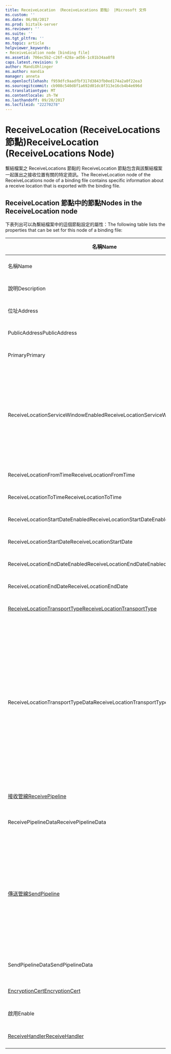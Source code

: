 ```yaml
---
title: ReceiveLocation （ReceiveLocations 節點） |Microsoft 文件
ms.custom: ''
ms.date: 06/08/2017
ms.prod: biztalk-server
ms.reviewer: ''
ms.suite: ''
ms.tgt_pltfrm: ''
ms.topic: article
helpviewer_keywords:
- ReceiveLocation node [binding file]
ms.assetid: 706ec5b2-c26f-428a-ad56-1c01b34aa8f8
caps.latest.revision: 9
author: MandiOhlinger
ms.author: mandia
manager: anneta
ms.openlocfilehash: f959dfc9aadfbf317d3843fb0ed174a2a0f22ea3
ms.sourcegitcommit: cb908c540d8f1a692d01dc8f313e16cb4b4e696d
ms.translationtype: MT
ms.contentlocale: zh-TW
ms.lasthandoff: 09/20/2017
ms.locfileid: "22270278"
---
```

# <a name="receivelocation-receivelocations-node"></a><span data-ttu-id="e8d5d-102">ReceiveLocation (ReceiveLocations 節點)</span><span class="sxs-lookup"><span data-stu-id="e8d5d-102">ReceiveLocation (ReceiveLocations Node)</span></span>
<span data-ttu-id="e8d5d-103">繫結檔案之 ReceiveLocations 節點的 ReceiveLocation 節點包含與該繫結檔案一起匯出之接收位置有關的特定資訊。</span><span class="sxs-lookup"><span data-stu-id="e8d5d-103">The ReceiveLocation node of the ReceiveLocations node of a binding file contains specific information about a receive location that is exported with the binding file.</span></span>  
  
## <a name="nodes-in-the-receivelocation-node"></a><span data-ttu-id="e8d5d-104">ReceiveLocation 節點中的節點</span><span class="sxs-lookup"><span data-stu-id="e8d5d-104">Nodes in the ReceiveLocation node</span></span>  
 <span data-ttu-id="e8d5d-105">下表列出可以為繫結檔案中的這個節點設定的屬性：</span><span class="sxs-lookup"><span data-stu-id="e8d5d-105">The following table lists the properties that can be set for this node of a binding file:</span></span>  
  
|<span data-ttu-id="e8d5d-106">**名稱**</span><span class="sxs-lookup"><span data-stu-id="e8d5d-106">**Name**</span></span>|<span data-ttu-id="e8d5d-107">**節點類型**</span><span class="sxs-lookup"><span data-stu-id="e8d5d-107">**Node Type**</span></span>|<span data-ttu-id="e8d5d-108">**資料類型**</span><span class="sxs-lookup"><span data-stu-id="e8d5d-108">**Data Type**</span></span>|<span data-ttu-id="e8d5d-109">**說明**</span><span class="sxs-lookup"><span data-stu-id="e8d5d-109">**Description**</span></span>|<span data-ttu-id="e8d5d-110">**限制**</span><span class="sxs-lookup"><span data-stu-id="e8d5d-110">**Restrictions**</span></span>|<span data-ttu-id="e8d5d-111">**註解**</span><span class="sxs-lookup"><span data-stu-id="e8d5d-111">**Comments**</span></span>|  
|--------------|-------------------|-------------------|---------------------|----------------------|------------------|  
|<span data-ttu-id="e8d5d-112">名稱</span><span class="sxs-lookup"><span data-stu-id="e8d5d-112">Name</span></span>|<span data-ttu-id="e8d5d-113">Attribute</span><span class="sxs-lookup"><span data-stu-id="e8d5d-113">Attribute</span></span>|<span data-ttu-id="e8d5d-114">xs:string</span><span class="sxs-lookup"><span data-stu-id="e8d5d-114">xs:string</span></span>|<span data-ttu-id="e8d5d-115">指定接收位置的名稱。</span><span class="sxs-lookup"><span data-stu-id="e8d5d-115">Specifies the name of the receive location.</span></span>|<span data-ttu-id="e8d5d-116">不需要</span><span class="sxs-lookup"><span data-stu-id="e8d5d-116">Not required</span></span>|<span data-ttu-id="e8d5d-117">預設值：空白</span><span class="sxs-lookup"><span data-stu-id="e8d5d-117">Default value: empty</span></span>|  
|<span data-ttu-id="e8d5d-118">說明</span><span class="sxs-lookup"><span data-stu-id="e8d5d-118">Description</span></span>|<span data-ttu-id="e8d5d-119">元素</span><span class="sxs-lookup"><span data-stu-id="e8d5d-119">Element</span></span>|<span data-ttu-id="e8d5d-120">xs:string</span><span class="sxs-lookup"><span data-stu-id="e8d5d-120">xs:string</span></span>|<span data-ttu-id="e8d5d-121">指定接收位置的描述。</span><span class="sxs-lookup"><span data-stu-id="e8d5d-121">Specifies a description for the receive location.</span></span>|<span data-ttu-id="e8d5d-122">Required</span><span class="sxs-lookup"><span data-stu-id="e8d5d-122">Required</span></span>|<span data-ttu-id="e8d5d-123">預設值：空白</span><span class="sxs-lookup"><span data-stu-id="e8d5d-123">Default value: empty</span></span>|  
|<span data-ttu-id="e8d5d-124">位址</span><span class="sxs-lookup"><span data-stu-id="e8d5d-124">Address</span></span>|<span data-ttu-id="e8d5d-125">元素</span><span class="sxs-lookup"><span data-stu-id="e8d5d-125">Element</span></span>|<span data-ttu-id="e8d5d-126">xs:string</span><span class="sxs-lookup"><span data-stu-id="e8d5d-126">xs:string</span></span>|<span data-ttu-id="e8d5d-127">指定接收位置的位址。</span><span class="sxs-lookup"><span data-stu-id="e8d5d-127">Specifies the address of the receive location.</span></span>|<span data-ttu-id="e8d5d-128">Required</span><span class="sxs-lookup"><span data-stu-id="e8d5d-128">Required</span></span>|<span data-ttu-id="e8d5d-129">預設值：空白</span><span class="sxs-lookup"><span data-stu-id="e8d5d-129">Default value: empty</span></span>|  
|<span data-ttu-id="e8d5d-130">PublicAddress</span><span class="sxs-lookup"><span data-stu-id="e8d5d-130">PublicAddress</span></span>|<span data-ttu-id="e8d5d-131">元素</span><span class="sxs-lookup"><span data-stu-id="e8d5d-131">Element</span></span>|<span data-ttu-id="e8d5d-132">xs:string</span><span class="sxs-lookup"><span data-stu-id="e8d5d-132">xs:string</span></span>|<span data-ttu-id="e8d5d-133">指定接收位置的公用位址。</span><span class="sxs-lookup"><span data-stu-id="e8d5d-133">Specifies the public address of the receive location.</span></span>|<span data-ttu-id="e8d5d-134">不需要</span><span class="sxs-lookup"><span data-stu-id="e8d5d-134">Not required</span></span>|<span data-ttu-id="e8d5d-135">預設值：空白</span><span class="sxs-lookup"><span data-stu-id="e8d5d-135">Default value: empty</span></span>|  
|<span data-ttu-id="e8d5d-136">Primary</span><span class="sxs-lookup"><span data-stu-id="e8d5d-136">Primary</span></span>|<span data-ttu-id="e8d5d-137">元素</span><span class="sxs-lookup"><span data-stu-id="e8d5d-137">Element</span></span>|<span data-ttu-id="e8d5d-138">xs:boolean</span><span class="sxs-lookup"><span data-stu-id="e8d5d-138">xs:boolean</span></span>|<span data-ttu-id="e8d5d-139">指定接收位置是否為主要的接收位置。</span><span class="sxs-lookup"><span data-stu-id="e8d5d-139">Specifies whether the receive location is primary.</span></span>|<span data-ttu-id="e8d5d-140">Required</span><span class="sxs-lookup"><span data-stu-id="e8d5d-140">Required</span></span>|<span data-ttu-id="e8d5d-141">預設值：無</span><span class="sxs-lookup"><span data-stu-id="e8d5d-141">Default value: none</span></span>|  
|<span data-ttu-id="e8d5d-142">ReceiveLocationServiceWindowEnabled</span><span class="sxs-lookup"><span data-stu-id="e8d5d-142">ReceiveLocationServiceWindowEnabled</span></span>|<span data-ttu-id="e8d5d-143">元素</span><span class="sxs-lookup"><span data-stu-id="e8d5d-143">Element</span></span>|<span data-ttu-id="e8d5d-144">xs:boolean</span><span class="sxs-lookup"><span data-stu-id="e8d5d-144">xs:boolean</span></span>|<span data-ttu-id="e8d5d-145">指定是否啟用服務窗口。</span><span class="sxs-lookup"><span data-stu-id="e8d5d-145">Specifies whether the service window is enabled.</span></span>|<span data-ttu-id="e8d5d-146">Required</span><span class="sxs-lookup"><span data-stu-id="e8d5d-146">Required</span></span>|<span data-ttu-id="e8d5d-147">預設值：無</span><span class="sxs-lookup"><span data-stu-id="e8d5d-147">Default value: none</span></span><br /><br /> <span data-ttu-id="e8d5d-148">指定**true**如果已啟用服務窗口; 否則指定**false。**</span><span class="sxs-lookup"><span data-stu-id="e8d5d-148">Specify **true** if the service window is enabled; otherwise, specify **false.**</span></span>|  
|<span data-ttu-id="e8d5d-149">ReceiveLocationFromTime</span><span class="sxs-lookup"><span data-stu-id="e8d5d-149">ReceiveLocationFromTime</span></span>|<span data-ttu-id="e8d5d-150">元素</span><span class="sxs-lookup"><span data-stu-id="e8d5d-150">Element</span></span>|<span data-ttu-id="e8d5d-151">xs:dateTime</span><span class="sxs-lookup"><span data-stu-id="e8d5d-151">xs:dateTime</span></span>|<span data-ttu-id="e8d5d-152">指定服務窗口的開始時間。</span><span class="sxs-lookup"><span data-stu-id="e8d5d-152">Specifies the start time of the service window.</span></span>|<span data-ttu-id="e8d5d-153">Required</span><span class="sxs-lookup"><span data-stu-id="e8d5d-153">Required</span></span>|<span data-ttu-id="e8d5d-154">預設值：無</span><span class="sxs-lookup"><span data-stu-id="e8d5d-154">Default value: none</span></span>|  
|<span data-ttu-id="e8d5d-155">ReceiveLocationToTime</span><span class="sxs-lookup"><span data-stu-id="e8d5d-155">ReceiveLocationToTime</span></span>|<span data-ttu-id="e8d5d-156">元素</span><span class="sxs-lookup"><span data-stu-id="e8d5d-156">Element</span></span>|<span data-ttu-id="e8d5d-157">xs:dateTime</span><span class="sxs-lookup"><span data-stu-id="e8d5d-157">xs:dateTime</span></span>|<span data-ttu-id="e8d5d-158">指定服務窗口的結束時間。</span><span class="sxs-lookup"><span data-stu-id="e8d5d-158">Specifies the end time of the service window.</span></span>|<span data-ttu-id="e8d5d-159">Required</span><span class="sxs-lookup"><span data-stu-id="e8d5d-159">Required</span></span>|<span data-ttu-id="e8d5d-160">預設值：無</span><span class="sxs-lookup"><span data-stu-id="e8d5d-160">Default value: none</span></span>|  
|<span data-ttu-id="e8d5d-161">ReceiveLocationStartDateEnabled</span><span class="sxs-lookup"><span data-stu-id="e8d5d-161">ReceiveLocationStartDateEnabled</span></span>|<span data-ttu-id="e8d5d-162">元素</span><span class="sxs-lookup"><span data-stu-id="e8d5d-162">Element</span></span>|<span data-ttu-id="e8d5d-163">xs:boolean</span><span class="sxs-lookup"><span data-stu-id="e8d5d-163">xs:boolean</span></span>|<span data-ttu-id="e8d5d-164">指定是否啟用服務窗口的開始日期。</span><span class="sxs-lookup"><span data-stu-id="e8d5d-164">Specifies whether the start date for the service window is enabled.</span></span>|<span data-ttu-id="e8d5d-165">Required</span><span class="sxs-lookup"><span data-stu-id="e8d5d-165">Required</span></span>|<span data-ttu-id="e8d5d-166">預設值：無</span><span class="sxs-lookup"><span data-stu-id="e8d5d-166">Default value: none</span></span>|  
|<span data-ttu-id="e8d5d-167">ReceiveLocationStartDate</span><span class="sxs-lookup"><span data-stu-id="e8d5d-167">ReceiveLocationStartDate</span></span>|<span data-ttu-id="e8d5d-168">元素</span><span class="sxs-lookup"><span data-stu-id="e8d5d-168">Element</span></span>|<span data-ttu-id="e8d5d-169">xs:dateTime</span><span class="sxs-lookup"><span data-stu-id="e8d5d-169">xs:dateTime</span></span>|<span data-ttu-id="e8d5d-170">指定服務窗口的開始日期。</span><span class="sxs-lookup"><span data-stu-id="e8d5d-170">Specifies the start date of the service window.</span></span>|<span data-ttu-id="e8d5d-171">Required</span><span class="sxs-lookup"><span data-stu-id="e8d5d-171">Required</span></span>|<span data-ttu-id="e8d5d-172">預設值：無</span><span class="sxs-lookup"><span data-stu-id="e8d5d-172">Default value: none</span></span>|  
|<span data-ttu-id="e8d5d-173">ReceiveLocationEndDateEnabled</span><span class="sxs-lookup"><span data-stu-id="e8d5d-173">ReceiveLocationEndDateEnabled</span></span>|<span data-ttu-id="e8d5d-174">元素</span><span class="sxs-lookup"><span data-stu-id="e8d5d-174">Element</span></span>|<span data-ttu-id="e8d5d-175">xs:boolean</span><span class="sxs-lookup"><span data-stu-id="e8d5d-175">xs:boolean</span></span>|<span data-ttu-id="e8d5d-176">指定是否啟用服務窗口的結束日期。</span><span class="sxs-lookup"><span data-stu-id="e8d5d-176">Specifies whether the end date for the service window is enabled.</span></span>|<span data-ttu-id="e8d5d-177">Required</span><span class="sxs-lookup"><span data-stu-id="e8d5d-177">Required</span></span>|<span data-ttu-id="e8d5d-178">預設值：無</span><span class="sxs-lookup"><span data-stu-id="e8d5d-178">Default value: none</span></span>|  
|<span data-ttu-id="e8d5d-179">ReceiveLocationEndDate</span><span class="sxs-lookup"><span data-stu-id="e8d5d-179">ReceiveLocationEndDate</span></span>|<span data-ttu-id="e8d5d-180">元素</span><span class="sxs-lookup"><span data-stu-id="e8d5d-180">Element</span></span>|<span data-ttu-id="e8d5d-181">xs:dateTime</span><span class="sxs-lookup"><span data-stu-id="e8d5d-181">xs:dateTime</span></span>|<span data-ttu-id="e8d5d-182">指定服務窗口的結束日期。</span><span class="sxs-lookup"><span data-stu-id="e8d5d-182">Specifies the end date of the service window.</span></span>|<span data-ttu-id="e8d5d-183">Required</span><span class="sxs-lookup"><span data-stu-id="e8d5d-183">Required</span></span>|<span data-ttu-id="e8d5d-184">預設值：無</span><span class="sxs-lookup"><span data-stu-id="e8d5d-184">Default value: none</span></span>|  
|[<span data-ttu-id="e8d5d-185">ReceiveLocationTransportType</span><span class="sxs-lookup"><span data-stu-id="e8d5d-185">ReceiveLocationTransportType</span></span>](../core/receivelocationtransporttype-receivelocation-node.md)|<span data-ttu-id="e8d5d-186">記錄</span><span class="sxs-lookup"><span data-stu-id="e8d5d-186">Record</span></span>|<span data-ttu-id="e8d5d-187">ProtocolType (ComplexType)</span><span class="sxs-lookup"><span data-stu-id="e8d5d-187">ProtocolType (ComplexType)</span></span>|<span data-ttu-id="e8d5d-188">指定此接收位置的傳輸類型。</span><span class="sxs-lookup"><span data-stu-id="e8d5d-188">Specifies the transport type for this receive location</span></span>|<span data-ttu-id="e8d5d-189">Required</span><span class="sxs-lookup"><span data-stu-id="e8d5d-189">Required</span></span>|<span data-ttu-id="e8d5d-190">預設值：無</span><span class="sxs-lookup"><span data-stu-id="e8d5d-190">Default value: none</span></span>|  
|<span data-ttu-id="e8d5d-191">ReceiveLocationTransportTypeData</span><span class="sxs-lookup"><span data-stu-id="e8d5d-191">ReceiveLocationTransportTypeData</span></span>|<span data-ttu-id="e8d5d-192">元素</span><span class="sxs-lookup"><span data-stu-id="e8d5d-192">Element</span></span>|<span data-ttu-id="e8d5d-193">xs:string</span><span class="sxs-lookup"><span data-stu-id="e8d5d-193">xs:string</span></span>|<span data-ttu-id="e8d5d-194">指定此接收位置的傳輸類型屬性。</span><span class="sxs-lookup"><span data-stu-id="e8d5d-194">Specifies the transport type properties for the receive location.</span></span>|<span data-ttu-id="e8d5d-195">不需要</span><span class="sxs-lookup"><span data-stu-id="e8d5d-195">Not required</span></span>|<span data-ttu-id="e8d5d-196">預設值：空白</span><span class="sxs-lookup"><span data-stu-id="e8d5d-196">Default value: empty</span></span><br /><br /> <span data-ttu-id="e8d5d-197">請參閱[整合式 BizTalk 配接器的組態屬性](../core/configuration-properties-for-integrated-biztalk-adapters.md)的配接器特定資訊可以儲存這個字串中的屬性。</span><span class="sxs-lookup"><span data-stu-id="e8d5d-197">See [Configuration Properties for Integrated BizTalk Adapters](../core/configuration-properties-for-integrated-biztalk-adapters.md) for adapter specific information about the properties that can be stored in this string.</span></span>|  
|[<span data-ttu-id="e8d5d-198">接收管線</span><span class="sxs-lookup"><span data-stu-id="e8d5d-198">ReceivePipeline</span></span>](../core/receivepipeline-receivelocation-node.md)|<span data-ttu-id="e8d5d-199">記錄</span><span class="sxs-lookup"><span data-stu-id="e8d5d-199">Record</span></span>|<span data-ttu-id="e8d5d-200">PipelineRef (ComplexType)</span><span class="sxs-lookup"><span data-stu-id="e8d5d-200">PipelineRef (ComplexType)</span></span>|<span data-ttu-id="e8d5d-201">指定此接收位置的接收管線。</span><span class="sxs-lookup"><span data-stu-id="e8d5d-201">Specifies the receive pipeline for the receive location.</span></span>|<span data-ttu-id="e8d5d-202">Required</span><span class="sxs-lookup"><span data-stu-id="e8d5d-202">Required</span></span>|<span data-ttu-id="e8d5d-203">預設值：無</span><span class="sxs-lookup"><span data-stu-id="e8d5d-203">Default value: none</span></span>|  
|<span data-ttu-id="e8d5d-204">ReceivePipelineData</span><span class="sxs-lookup"><span data-stu-id="e8d5d-204">ReceivePipelineData</span></span>|<span data-ttu-id="e8d5d-205">元素</span><span class="sxs-lookup"><span data-stu-id="e8d5d-205">Element</span></span>|<span data-ttu-id="e8d5d-206">xs:string</span><span class="sxs-lookup"><span data-stu-id="e8d5d-206">xs:string</span></span>|<span data-ttu-id="e8d5d-207">指定用於此接收位置之接收管線特定的自訂組態。</span><span class="sxs-lookup"><span data-stu-id="e8d5d-207">Specifies the custom configuration specific to the receive pipeline used for this receive location.</span></span>|<span data-ttu-id="e8d5d-208">Required</span><span class="sxs-lookup"><span data-stu-id="e8d5d-208">Required</span></span>|<span data-ttu-id="e8d5d-209">預設值：空白</span><span class="sxs-lookup"><span data-stu-id="e8d5d-209">Default value: empty</span></span>|  
|[<span data-ttu-id="e8d5d-210">傳送管線</span><span class="sxs-lookup"><span data-stu-id="e8d5d-210">SendPipeline</span></span>](../core/sendpipeline-receivelocation-node.md)|<span data-ttu-id="e8d5d-211">記錄</span><span class="sxs-lookup"><span data-stu-id="e8d5d-211">Record</span></span>|<span data-ttu-id="e8d5d-212">PipelineRef (ComplexType)</span><span class="sxs-lookup"><span data-stu-id="e8d5d-212">PipelineRef (ComplexType)</span></span>|<span data-ttu-id="e8d5d-213">指定雙向接收位置的傳送管線。</span><span class="sxs-lookup"><span data-stu-id="e8d5d-213">Specifies the send pipeline for a two way receive location.</span></span> <span data-ttu-id="e8d5d-214">**注意：** 中[!INCLUDE[btsBizTalkServerNoVersion](../includes/btsbiztalkservernoversion-md.md)]傳送管線的雙向接收指定的接收位置，而不是在接收埠。</span><span class="sxs-lookup"><span data-stu-id="e8d5d-214">**Note:**  In [!INCLUDE[btsBizTalkServerNoVersion](../includes/btsbiztalkservernoversion-md.md)] send pipelines for two-way receives are specified at the receive location rather than at the receive port.</span></span> <span data-ttu-id="e8d5d-215">除非繫結檔案另外指定，否則接收位置會從所屬的接收埠自動繼承傳送管線。</span><span class="sxs-lookup"><span data-stu-id="e8d5d-215">Unless otherwise specified in the binding file, a receive location will automatically inherit the send pipeline from the receive port it belongs to.</span></span>|<span data-ttu-id="e8d5d-216">Required</span><span class="sxs-lookup"><span data-stu-id="e8d5d-216">Required</span></span>|<span data-ttu-id="e8d5d-217">預設值：無</span><span class="sxs-lookup"><span data-stu-id="e8d5d-217">Default value: none</span></span>|  
|<span data-ttu-id="e8d5d-218">SendPipelineData</span><span class="sxs-lookup"><span data-stu-id="e8d5d-218">SendPipelineData</span></span>|<span data-ttu-id="e8d5d-219">元素</span><span class="sxs-lookup"><span data-stu-id="e8d5d-219">Element</span></span>|<span data-ttu-id="e8d5d-220">xs:string</span><span class="sxs-lookup"><span data-stu-id="e8d5d-220">xs:string</span></span>|<span data-ttu-id="e8d5d-221">指定用於此接收位置之傳送管線特定的自訂組態。</span><span class="sxs-lookup"><span data-stu-id="e8d5d-221">Specifies the custom configuration specific to the send pipeline used for this receive location.</span></span>|<span data-ttu-id="e8d5d-222">Required</span><span class="sxs-lookup"><span data-stu-id="e8d5d-222">Required</span></span>|<span data-ttu-id="e8d5d-223">預設值：空白</span><span class="sxs-lookup"><span data-stu-id="e8d5d-223">Default value: empty</span></span>|  
|[<span data-ttu-id="e8d5d-224">EncryptionCert</span><span class="sxs-lookup"><span data-stu-id="e8d5d-224">EncryptionCert</span></span>](../core/encryptioncert-receivelocation-node.md)|<span data-ttu-id="e8d5d-225">記錄</span><span class="sxs-lookup"><span data-stu-id="e8d5d-225">Record</span></span>|<span data-ttu-id="e8d5d-226">CertificateInfo (ComplexType)</span><span class="sxs-lookup"><span data-stu-id="e8d5d-226">CertificateInfo (ComplexType)</span></span>|<span data-ttu-id="e8d5d-227">指定與接收位置關聯的加密憑證。</span><span class="sxs-lookup"><span data-stu-id="e8d5d-227">Specifies the encryption certificate associated with the receive location.</span></span>|<span data-ttu-id="e8d5d-228">不需要</span><span class="sxs-lookup"><span data-stu-id="e8d5d-228">Not required</span></span>|<span data-ttu-id="e8d5d-229">預設值：無</span><span class="sxs-lookup"><span data-stu-id="e8d5d-229">Default value: none</span></span>|  
|<span data-ttu-id="e8d5d-230">啟用</span><span class="sxs-lookup"><span data-stu-id="e8d5d-230">Enable</span></span>|<span data-ttu-id="e8d5d-231">元素</span><span class="sxs-lookup"><span data-stu-id="e8d5d-231">Element</span></span>|<span data-ttu-id="e8d5d-232">xs:boolean</span><span class="sxs-lookup"><span data-stu-id="e8d5d-232">xs:boolean</span></span>|<span data-ttu-id="e8d5d-233">指定接收位置是否已啟用。</span><span class="sxs-lookup"><span data-stu-id="e8d5d-233">Specifies whether the receive location is enabled or not.</span></span>|<span data-ttu-id="e8d5d-234">Required</span><span class="sxs-lookup"><span data-stu-id="e8d5d-234">Required</span></span>|<span data-ttu-id="e8d5d-235">預設值：無</span><span class="sxs-lookup"><span data-stu-id="e8d5d-235">Default value: none</span></span>|  
|[<span data-ttu-id="e8d5d-236">ReceiveHandler</span><span class="sxs-lookup"><span data-stu-id="e8d5d-236">ReceiveHandler</span></span>](../core/receivehandler-receivelocation-node.md)|<span data-ttu-id="e8d5d-237">記錄</span><span class="sxs-lookup"><span data-stu-id="e8d5d-237">Record</span></span>|<span data-ttu-id="e8d5d-238">ReceiveHandlerRef (ComplexType)</span><span class="sxs-lookup"><span data-stu-id="e8d5d-238">ReceiveHandlerRef (ComplexType)</span></span>|<span data-ttu-id="e8d5d-239">指定要用於這個接收位置的接收處理常式。</span><span class="sxs-lookup"><span data-stu-id="e8d5d-239">Specifies the receive handler to use for this receive location.</span></span>|<span data-ttu-id="e8d5d-240">不需要</span><span class="sxs-lookup"><span data-stu-id="e8d5d-240">Not required</span></span>|<span data-ttu-id="e8d5d-241">預設值：無</span><span class="sxs-lookup"><span data-stu-id="e8d5d-241">Default value: none</span></span>|
